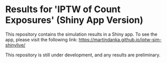 # Results for 'IPTW of Count Exposures' (Shiny App Version)
This repository contains the simulation results in a Shiny app. To see the app, please visit the following link:
https://martindanka.github.io/iptw-sim-shinylive/

This repository is still under development, and any results are preliminary.